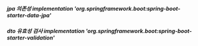
##### jpa 의존성 implementation 'org.springframework.boot:spring-boot-starter-data-jpa'
##### dto 유효성 검사 implementation 'org.springframework.boot:spring-boot-starter-validation'
